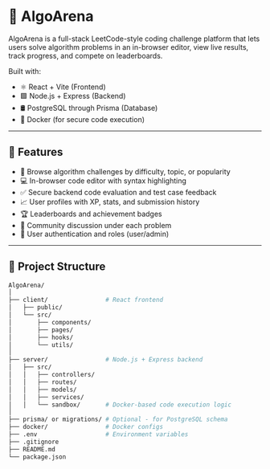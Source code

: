 # 🧠 AlgoArena

AlgoArena is a full-stack LeetCode-style coding challenge platform that lets users solve algorithm problems in an in-browser editor, view live results, track progress, and compete on leaderboards.

Built with:

- ⚛️ React + Vite (Frontend)
- 🟩 Node.js + Express (Backend)
- 🛢️ PostgreSQL through Prisma (Database)
- 🐳 Docker (for secure code execution)

---

## 🚀 Features

- 🧩 Browse algorithm challenges by difficulty, topic, or popularity
- 💻 In-browser code editor with syntax highlighting
- ✅ Secure backend code evaluation and test case feedback
- 📈 User profiles with XP, stats, and submission history
- 🏆 Leaderboards and achievement badges
- 💬 Community discussion under each problem
- 🔐 User authentication and roles (user/admin)

---

## 📁 Project Structure

```bash
AlgoArena/
│
├── client/                # React frontend
│   ├── public/
│   └── src/
│       ├── components/
│       ├── pages/
│       ├── hooks/
│       └── utils/
│
├── server/                # Node.js + Express backend
│   ├── src/
│   │   ├── controllers/
│   │   ├── routes/
│   │   ├── models/
│   │   ├── services/
│   │   └── sandbox/       # Docker-based code execution logic
│
├── prisma/ or migrations/ # Optional - for PostgreSQL schema
├── docker/                # Docker configs
├── .env                   # Environment variables
├── .gitignore
├── README.md
└── package.json
```
